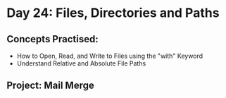 # Day 24: Files, Directories and Paths

## Concepts Practised:

- How to Open, Read, and Write to Files using the "with" Keyword
- Understand Relative and Absolute File Paths

## Project: Mail Merge